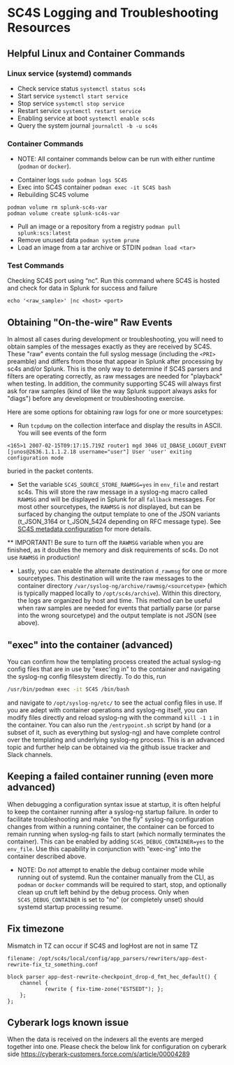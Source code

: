 # SC4S Logging and Troubleshooting Resources

## Helpful Linux and Container Commands

### Linux service (systemd) commands

- Check service status `systemctl status sc4s`
- Start service `systemctl start service`
- Stop service `systemctl stop service`
- Restart service `systemctl restart service`
- Enabling service at boot `systemctl enable sc4s`
- Query the system journal `journalctl -b -u sc4s`

### Container Commands

* NOTE:  All container commands below can be run with either runtime (`podman` or `docker`).

- Container logs `sudo podman logs SC4S`
- Exec into SC4S container `podman exec -it SC4S bash`
- Rebuilding SC4S volume
```
podman volume rm splunk-sc4s-var
podman volume create splunk-sc4s-var
```
- Pull an image or a repository from a registry `podman pull splunk:scs:latest`
- Remove unused data `podman system prune`
- Load an image from a tar archive or STDIN `podman load <tar>`

### Test Commands

Checking SC4S port using “nc”. Run this command where SC4S is hosted and check for data in Splunk for success and failure
```
echo '<raw_sample>' |nc <host> <port>
```

## Obtaining "On-the-wire" Raw Events

In almost all cases during development or troubleshooting, you will need to obtain samples of the messages exactly as they are received by
SC4S. These "raw" events contain the full syslog message (including the `<PRI>` preamble) and differs from those that appear in Splunk after
processing by sc4s and/or Splunk. This is the only way to determine if SC4S parsers and filters are operating correctly, as raw messages are
needed for "playback" when testing. In addition, the community supporting SC4S will always first ask for raw samples (kind of like the way
Splunk support always asks for "diags") before any development or troubleshooting exercise.

Here are some options for obtaining raw logs for one or more sourcetypes:

* Run `tcpdump` on the collection interface and display the results in ASCII.  You will see events of the form
```
<165>1 2007-02-15T09:17:15.719Z router1 mgd 3046 UI_DBASE_LOGOUT_EVENT [junos@2636.1.1.1.2.18 username="user"] User 'user' exiting configuration mode
```
buried in the packet contents.

* Set the variable `SC4S_SOURCE_STORE_RAWMSG=yes` in `env_file` and restart sc4s.  This will store the raw message in a syslog-ng macro called
`RAWMSG` and will be displayed in Splunk for all `fallback` messages.  For most other sourcetypes, the `RAWMSG` is _not_ displayed, but can be
surfaced by changing the output template to one of the JSON variants (t_JSON_3164 or t_JSON_5424 depending on RFC message type). See
[SC4S metadata configuration](https://splunk-connect-for-syslog.readthedocs.io/en/develop/configuration/#sc4s-metadata-configuration) for
more details.

** IMPORTANT!  Be sure to turn off the `RAWMSG` variable when you are finished, as it doubles the memory and disk requirements of sc4s.  Do not
use `RAWMSG` in production!

* Lastly, you can enable the alternate destination `d_rawmsg` for one or more sourcetypes.  This destination will write the raw messages to the
container directory `/var/syslog-ng/archive/rawmsg/<sourcetype>` (which is typically mapped locally to `/opt/sc4s/archive`).
Within this directory, the logs are organized by host and time.  This method can be useful when raw samples are needed for events that
partially parse (or parse into the wrong sourcetype) and the output template is not JSON (see above).

## "exec" into the container (advanced)

You can confirm how the templating process created the actual syslog-ng config files that are in use by "exec'ing in" to the container
and navigating the syslog-ng config filesystem directly.  To do this, run
```bash
/usr/bin/podman exec -it SC4S /bin/bash
```
and navigate to `/opt/syslog-ng/etc/` to see the actual config files in use.  If you are adept with container operations and syslog-ng
itself, you can modify files directly and reload syslog-ng with the command `kill -1 1` in the container.
You can also run the `/entrypoint.sh` script by hand (or a subset of it, such as everything
but syslog-ng) and have complete control over the templating and underlying syslog-ng process.
This is an advanced topic and further help can be obtained via the github issue tracker and Slack channels.

## Keeping a failed container running (even more advanced)

When debugging a configuration syntax issue at startup, it is often helpful to keep the container running after a syslog-ng startup failure.
In order to facilitate troubleshooting and make "on the fly" syslog-ng configuration changes from within a running container, the container
can be forced to remain running when syslog-ng fails to start (which normally terminates the container). This can be enabled by adding
`SC4S_DEBUG_CONTAINER=yes` to the `env_file`.  Use this capability in conjunction with "exec-ing" into the container described above.

* NOTE:  Do _not_ attempt to enable the debug container mode while running out of systemd.  Run the container manually from the CLI, as
`podman` or `docker` commands will be required to start, stop, and optionally clean up cruft left behind by the debug process.
Only when `SC4S_DEBUG_CONTAINER` is set to "no" (or completely unset) should systemd startup processing resume.

## Fix timezone 
Mismatch in TZ can occur if SC4S and logHost are not in same TZ

```
filename: /opt/sc4s/local/config/app_parsers/rewriters/app-dest-rewrite-fix_tz_something.conf

block parser app-dest-rewrite-checkpoint_drop-d_fmt_hec_default() {    
    channel {
            rewrite { fix-time-zone("EST5EDT"); };
    };
};
  ```
## Cyberark logs known issue
When the data is received on the indexers all the events are merged together into one. Please check the below link for configuration on cyberark side
https://cyberark-customers.force.com/s/article/00004289



